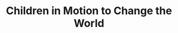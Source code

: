 ---
pid: ch321
title: Children in Motion to Change the World
location_transcription: 
coordinates: "[-75.163586150144, 39.952398460135]"
zipcode: 
gen_neighborhood: 
neighborhood: 
outside_phl: 
age: 
age_range: 
instagram: 
image_file_name: ch_321.jpg
proposal_transcription: |-
  Children of Philly
  -multicultural
  -mobile/ in motion
topic: Unity,Uplifting,Youth
topic_summary: 0, 0, 0, 0
type: Other No Form
keywords_other: 
credit: 
image_labels: 
twitter: 
facebook: 
permalink: "/monuments/ch321/"
layout: item-page
---